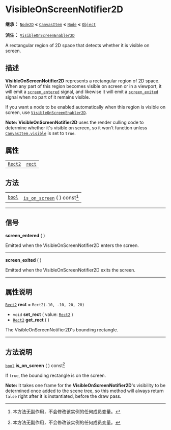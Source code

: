 <!-- ⚠ 请勿编辑本文件 ⚠ -->
<!-- 本文档使用脚本从 WeDot 引擎源码仓库生成。 -->
<!-- 生成脚本：https://github.com/WeDot-Engine/WeDot/tree/4.3/doc/tools/make_md.py； -->
<!-- 原文件：https://github.com/WeDot-Engine/WeDot/tree/4.3/doc/classes/VisibleOnScreenNotifier2D.xml。 -->

<div id="_class_visibleonscreennotifier2d"></div>

# VisibleOnScreenNotifier2D

**继承：** [`Node2D`](class_node2d.md) **<** [`CanvasItem`](class_canvasitem.md) **<** [`Node`](class_node.md) **<** [`Object`](class_object.md)

**派生：** [`VisibleOnScreenEnabler2D`](class_visibleonscreenenabler2d.md)

A rectangular region of 2D space that detects whether it is visible on screen.

## 描述

**VisibleOnScreenNotifier2D** represents a rectangular region of 2D space. When any part of this region becomes visible on screen or in a viewport, it will emit a [`screen_entered`](#class_visibleonscreennotifier2d_signal_screen_entered) signal, and likewise it will emit a [`screen_exited`](#class_visibleonscreennotifier2d_signal_screen_exited) signal when no part of it remains visible.

If you want a node to be enabled automatically when this region is visible on screen, use [`VisibleOnScreenEnabler2D`](class_visibleonscreenenabler2d.md).

 **Note:** **VisibleOnScreenNotifier2D** uses the render culling code to determine whether it's visible on screen, so it won't function unless [`CanvasItem.visible`](#class_canvasitem_property_visible) is set to `true`.

## 属性

|||
|:-:|:--|
| [`Rect2`](class_rect2.md) | [`rect`](#class_visibleonscreennotifier2d_property_rect) | ``Rect2(-10, -10, 20, 20)`` |

## 方法

|||
|:-:|:--|
| [`bool`](class_bool.md) | [`is_on_screen`](#class_visibleonscreennotifier2d_method_is_on_screen) ( ) const[^const] |

<!-- rst-class:: classref-section-separator -->

---

## 信号

<div id="_class_class_visibleonscreennotifier2d_signal_screen_entered"></div>

**screen_entered** ( ) <div id="class_visibleonscreennotifier2d_signal_screen_entered"></div>

Emitted when the VisibleOnScreenNotifier2D enters the screen.

<!-- rst-class:: classref-item-separator -->

---

<div id="_class_class_visibleonscreennotifier2d_signal_screen_exited"></div>

**screen_exited** ( ) <div id="class_visibleonscreennotifier2d_signal_screen_exited"></div>

Emitted when the VisibleOnScreenNotifier2D exits the screen.

<!-- rst-class:: classref-section-separator -->

---

## 属性说明

<div id="_class_visibleonscreennotifier2d_property_rect"></div>

[`Rect2`](class_rect2.md) **rect** = ``Rect2(-10, -10, 20, 20)`` <div id="class_visibleonscreennotifier2d_property_rect"></div>

- `void` **set_rect** ( value: [`Rect2`](class_rect2.md) )
- [`Rect2`](class_rect2.md) **get_rect** ( )

The VisibleOnScreenNotifier2D's bounding rectangle.

<!-- rst-class:: classref-section-separator -->

---

## 方法说明

<div id="_class_visibleonscreennotifier2d_method_is_on_screen"></div>

[`bool`](class_bool.md) **is_on_screen** ( ) const[^const]<div id="class_visibleonscreennotifier2d_method_is_on_screen"></div>

If `true`, the bounding rectangle is on the screen.

 **Note:** It takes one frame for the **VisibleOnScreenNotifier2D**'s visibility to be determined once added to the scene tree, so this method will always return `false` right after it is instantiated, before the draw pass.

[^virtual]: 本方法通常需要用户覆盖才能生效。
[^const]: 本方法无副作用，不会修改该实例的任何成员变量。
[^vararg]: 本方法除了能接受在此处描述的参数外，还能够继续接受任意数量的参数。
[^constructor]: 本方法用于构造某个类型。
[^static]: 调用本方法无需实例，可直接使用类名进行调用。
[^operator]: 本方法描述的是使用本类型作为左操作数的有效运算符。
[^bitfield]: 这个值是由下列位标志构成位掩码的整数。
[^void]: 无返回值。
